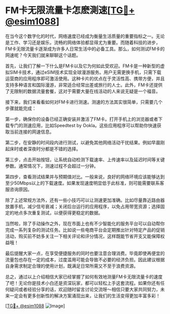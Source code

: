 # FM卡无限流量卡怎麽測速[[TG💪+ @esim1088](https://t.me/s/esim1088)]

在当今这个数字化的时代，网络速度已经成为衡量生活质量的重要指标之一。无论是工作、学习还是娱乐，流畅的网络体验都显得尤为重要。而随着科技的进步，FM卡无限流量卡逐渐成为许多人日常生活中的必备工具。那么，如何测试FM卡的网速呢？今天我们就来聊聊这个话题。

首先，让我们了解一下什么是FM卡以及它为何如此受欢迎。FM卡是一种新型的虚拟SIM卡技术，通过eSIM技术实现全球漫游服务。用户无需更换手机，只需下载运营商的应用程序即可激活使用。这种卡片的优点在于灵活性高、携带方便，并且支持多种语言和国际漫游，非常适合经常出差或旅行的人士。此外，FM卡还提供了无限制的数据流量套餐，这对于需要大量在线活动的人来说无疑是一个福音。

接下来，我们来看看如何对FM卡进行测速。测速的方法其实很简单，只需要几个步骤就能完成：

第一步，确保你的设备已经正确安装并激活了FM卡。打开手机上的浏览器或者下载专门的测速应用，比如Speedtest by Ookla。这些应用程序可以帮助你快速获取当前连接的网速信息。

第二步，在安静的时间段内进行测试，以避免其他网络活动干扰结果。例如早晨刚起床时或者深夜时分都是不错的选择。

第三步，点击开始按钮，让系统自动检测下载速率、上传速率以及延迟时间等关键参数。通常情况下，测速过程不会超过一分钟。

第四步，查看测试结果并与预期值对比。一般来说，良好的网络环境应该能够达到至少50Mbps以上的下载速度。如果发现速度明显低于此标准，则可能需要联系客服咨询原因。

除了上述常规方法外，还有一些小技巧可以让测速更加准确。比如尽量靠近路由器放置手机，减少信号衰减；关闭后台运行的应用程序，以免占用带宽资源；选择固定的地点多次重复测试，以便获得更稳定的数据。

当然啦，除了手动操作之外，现在市面上也有不少智能化的服务平台可以自动帮你完成一系列复杂的测试任务。比如说一些电商平台会定期推出针对特定产品的促销活动，购买前不妨多关注一下相关评论和评分情况，这样既能节省开支又能保障权益哦！

最后提醒大家一点，在享受便捷服务的同时也要注意合理消费。毕竟即使再便宜的流量包也存在一定的成本，过度滥用可能会导致不必要的经济负担。因此建议根据自身需求制定合理的使用计划，既满足日常所需又不至于浪费资源。

总之，通过以上介绍相信大家已经掌握了如何有效地测量FM卡无限流量卡的速度了吧！无论你是技术小白还是资深玩家，都可以轻松上手这套流程。如果你还有任何疑问或者经验分享的话，欢迎随时留言讨论交流呀～相信只要大家共同努力，未来一定会有更多创新性的解决方案涌现出来，让我们的生活变得更加丰富多彩！

[[TG💪+ @esim1088](https://t.me/s/esim1088) ![Image](https://i.postimg.cc/4NQfJmqS/Snipaste-2025-05-13-00-14-12.png)]